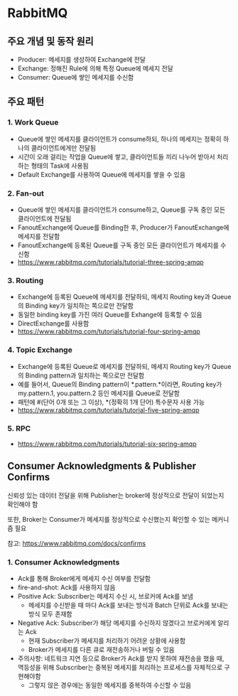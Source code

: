 # RabbitMQ

## 주요 개념 및 동작 원리
- Producer: 메세지를 생성하여 Exchange에 전달
- Exchange: 정해진 Rule에 의해 특정 Queue에 메세지 전달
- Consumer: Queue에 쌓인 메세지를 수신함

## 주요 패턴
### 1. Work Queue
- Queue에 쌓인 메세지를 클라이언트가 consume하되, 하나의 메세지는 정확히 하나의 클라이언트에게만 전달됨
- 시간이 오래 걸리는 작업을 Queue에 쌓고, 클라이언트들 끼리 나누어 받아서 처리하는 형태의 Task에 사용됨
- Default Exchange를 사용하여 Queue에 메세지를 쌓을 수 있음

### 2. Fan-out
- Queue에 쌓인 메세지를 클라이언트가 consume하고, Queue를 구독 중인 모든 클라이언트에 전달됨
- FanoutExchange에 Queue를 Binding한 후, Producer가 FanoutExchange에 메세지를 전달함
- FanoutExchange에 등록된 Queue를 구독 중인 모든 클라이언트가 메세지를 수신함
- https://www.rabbitmq.com/tutorials/tutorial-three-spring-amqp

### 3. Routing
- Exchange에 등록된 Queue에 메세지를 전달하되, 메세지 Routing key과 Queue의 Binding key가 일치하는 쪽으로만 전달함
- 동일한 binding key를 가진 여러 Queue를 Exhange에 등록할 수 있음
- DirectExchange를 사용함
- https://www.rabbitmq.com/tutorials/tutorial-four-spring-amqp

### 4. Topic Exchange
- Exchange에 등록된 Queue로 메세지를 전달하되, 메세지 Routing key가 Queue의 Binding pattern과 일치하는 쪽으로만 전달함
- 예를 들어서, Queue의 Binding pattern이 *.pattern.*이라면, Routing key가 my.pattern.1, you.pattern.2 등인 메세지를 Queue로 전달함
- 패턴에 #(단어 0개 또는 그 이상), *(정확히 1개 단어) 특수문자 사용 가능
- https://www.rabbitmq.com/tutorials/tutorial-five-spring-amqp

### 5. RPC
- https://www.rabbitmq.com/tutorials/tutorial-six-spring-amqp

## Consumer Acknowledgments & Publisher Confirms

신뢰성 있는 데이터 전달을 위해 Publisher는 broker에 정상적으로 전달이 되었는지 확인해야 함

또한, Broker는 Consumer가 메세지를 정상적으로 수신했는지 확인할 수 있는 메커니즘 필요

참고: https://www.rabbitmq.com/docs/confirms

### 1. Consumer Acknowledgments
- Ack를 통해 Broker에게 메세지 수신 여부를 전달함
- fire-and-shot: Ack를 사용하지 않음
- Positive Ack: Subscriber는 메세지 수신 시, 브로커에 Ack를 보냄
  - 메세지를 수신받을 때 마다 Ack를 보내는 방식과 Batch 단위로 Ack를 보내는 방식 모두 존재함
- Negative Ack: Subscriber가 해당 메세지를 수신하지 않겠다고 브로커에게 알리는 Ack
  - 현재 Subscriber가 메세지를 처리하기 어려운 상황에 사용함
  - Broker가 메세지를 다른 큐로 재전송하거나 버릴 수 있음
- 주의사항: 네트워크 지연 등으로 Broker가 Ack를 받지 못하여 재전송을 했을 때, 멱등성을 위해 Subscriber는 중복된 메세지를 처리하는 프로세스를 자체적으로 구현해야함
  - 그렇지 않은 경우에는 동일한 메세지를 중복하여 수신할 수 있음


